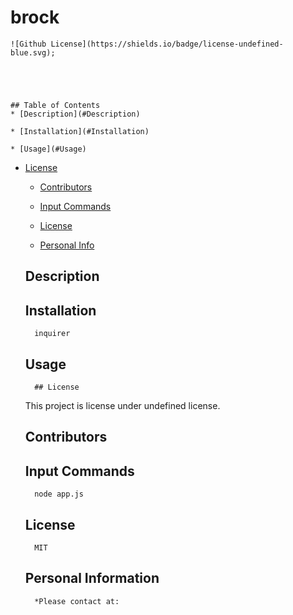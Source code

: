 # brock

    ![Github License](https://shields.io/badge/license-undefined-blue.svg);





    ## Table of Contents
    * [Description](#Description)

    * [Installation](#Installation)

    * [Usage](#Usage)
    
* [License](#license)


    * [Contributors](#Contributors)

    * [Input Commands](#Test)

    * [License](#License)

    * [Personal Info](#Github)


    ## Description 
        

    ## Installation 
        inquirer

    ## Usage 
        
        ## License
    This project is license under undefined license.
    

    ## Contributors 
        

    ## Input Commands 
        node app.js

    ## License
        MIT

    ## Personal Information
        *Please contact at:
        
        
    